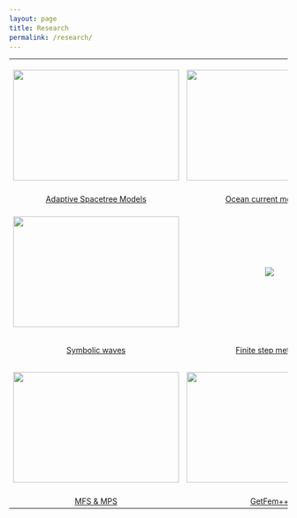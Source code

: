 ```yaml
---
layout: page
title: Research
permalink: /research/
---
```

|    |         |    |
|:------:|:----------:|:------------:|
| <br><img src="https://raw.githubusercontent.com/FiniteTsai/FiniteTsai.github.io/master/images/MHL-logo.png"  height="200" width="300"> | <br><img src="https://raw.githubusercontent.com/FiniteTsai/FiniteTsai.github.io/master/images/research/Ocean%20current%20modeling/sbpom_3D_0046_hours.jpg"  height="200" width="300"> | <br><img src="images/research/Oil%20Spill%20Modeling/oil.png"  height="200" width="300"> |
| <br>[Adaptive Spacetree Models](/research/ASM/) | <br>[Ocean current modeling](/research/OCM/) | <br>[Oil spill modeling](/research/OSP/)|
| <br><img src="https://raw.githubusercontent.com/FiniteTsai/FiniteTsai.github.io/master/images/research/Symbolic%20Waves/Fig%2013b.png"  height="200" width="300"> | <br><img src="https://raw.githubusercontent.com/FiniteTsai/FiniteTsai.github.io/master/images/research/Finite%20Step%20Method/step2.png"> | <br><img src="https://raw.githubusercontent.com/FiniteTsai/FiniteTsai.github.io/master/images/research/Local%20Radial%20Basis%20Function%20Collocation%20Method/LRBFCM.png"  height="200" width="300"> |
| <br>[Symbolic waves](/research/SW/) | <br>[Finite step method](/research/FSM/) | <br>[Local Radial Basis<br>Function Collocation Method](/research/LRBFCM/)|
| <br><img src="https://static.wixstatic.com/media/d19f46_ab34c698d1ba44d1b8d11ff250e87bed.png/v1/fill/w_456,h_461,al_c,q_90/d19f46_ab34c698d1ba44d1b8d11ff250e87bed.webp"  height="200" width="300"> | <br><img src="https://raw.githubusercontent.com/FiniteTsai/FiniteTsai.github.io/master/images/research/GetFem%2B%2B/FEMMSE1.png"  height="200" width="300"> | <br><img src="https://raw.githubusercontent.com/FiniteTsai/FiniteTsai.github.io/master/images/research/Analytical%20solutions%20of%20waves/AS1.png"  height="200" width="300"> |
| <br>[MFS & MPS ](/research/MFS/)| <br>[GetFem++](/research/GetFem/) | <br>[Analytical solutions of waves](/research/ASOW/) |
